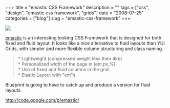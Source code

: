 +++
title = "emastic CSS Framework"
description = ""
tags = ["css", "design", "emastic css framework", "grids"]
date = "2008-07-25"
categories = ["blog"]
slug = "emastic-css-framework"
+++



  <div class="notebook-screenshot"><a href="http://code.google.com/p/emastic/"><img src="//konigi.com/media/notebook/emastic-css-framework.jpg" class="notebook-image" /></a></div><p><a href="http://code.google.com/p/emastic/">emastic</a> is an interesting looking CSS Framework that is designed for both fixed and fluid layout. It looks like a nice alternative to fluid layouts than YUI Grids, with simpler and more flexible column structuring and class naming.</p>
<blockquote><p>* Lightweight (compressed weight less then 4kb)<br />
* Personalized width of the page in (em,px,%)<br />
* Use of fixed and fluid columns in the grid.<br />
* Elastic Layout with "em"s </p></blockquote>
<p>Blueprint is going to have to catch up and produce a version for fluid layouts.</p>
    
  <a href="http://code.google.com/p/emastic/">http://code.google.com/p/emastic/</a>
